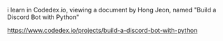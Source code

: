 i learn in Codedex.io, viewing a document by Hong Jeon, named "Build a Discord Bot with Python"

https://www.codedex.io/projects/build-a-discord-bot-with-python
